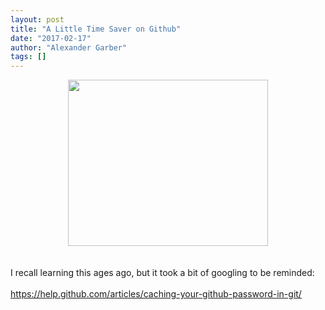 ```yaml
---
layout: post
title: "A Little Time Saver on Github"
date: "2017-02-17"
author: "Alexander Garber"
tags: []
---
```


<div dir="ltr" style="text-align: left;" trbidi="on">
          <div class="separator" style="clear: both; text-align: center;"><a href="https://assets-cdn.github.com/images/modules/logos_page/Octocat.png" imageanchor="1" style="margin-left: 1em; margin-right: 1em;"><img border="0" height="266" src="https://assets-cdn.github.com/images/modules/logos_page/Octocat.png" width="320"></a></div>
<br><br>I recall learning this ages ago, but it took a bit of googling to be reminded:<br><br><a href="https://help.github.com/articles/caching-your-github-password-in-git/">https://help.github.com/articles/caching-your-github-password-in-git/</a>
        </div>